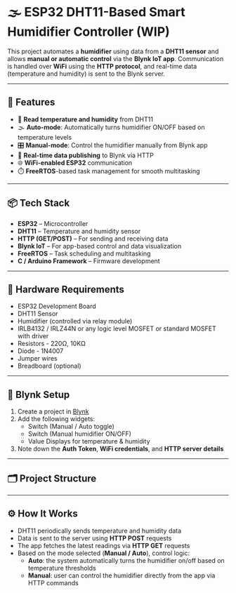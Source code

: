 # 🌫️ ESP32 DHT11-Based Smart Humidifier Controller (WIP)

This project automates a **humidifier** using data from a **DHT11 sensor** and allows **manual or automatic control** via the **Blynk IoT app**. Communication is handled over **WiFi** using the **HTTP protocol**, and real-time data (temperature and humidity) is sent to the Blynk server.

---

## 🚀 Features

- 📡 **Read temperature and humidity** from DHT11  
- 🌫️ **Auto-mode**: Automatically turns humidifier ON/OFF based on temperature levels  
- 🎛️ **Manual-mode**: Control the humidifier manually from Blynk app  
- 📲 **Real-time data publishing** to Blynk via HTTP  
- 🌐 **WiFi-enabled ESP32** communication  
- ⏱️ **FreeRTOS**-based task management for smooth multitasking  

---

## 📦 Tech Stack

- **ESP32** – Microcontroller  
- **DHT11** – Temperature and humidity sensor  
- **HTTP (GET/POST)** – For sending and receiving data  
- **Blynk IoT** – For app-based control and data visualization  
- **FreeRTOS** – Task scheduling and multitasking  
- **C / Arduino Framework** – Firmware development  

---

## 🔧 Hardware Requirements

- ESP32 Development Board  
- DHT11 Sensor  
- Humidifier (controlled via relay module)  
- IRLB4132 / IRLZ44N or any logic level MOSFET or standard MOSFET with driver  
- Resistors - 220Ω, 10KΩ  
- Diode - 1N4007  
- Jumper wires  
- Breadboard (optional)  

---

## 📱 Blynk Setup

1. Create a project in [Blynk](https://blynk.io/)  
2. Add the following widgets:
   - Switch (Manual / Auto toggle)  
   - Switch (Manual humidifier ON/OFF)  
   - Value Displays for temperature & humidity  
3. Note down the **Auth Token**, **WiFi credentials**, and **HTTP server details**  

---

## 🗂️ Project Structure

---

## ⚙️ How It Works

- DHT11 periodically sends temperature and humidity data  
- Data is sent to the server using **HTTP POST** requests  
- The app fetches the latest readings via **HTTP GET** requests  
- Based on the mode selected (**Manual / Auto**), control logic:  
  - **Auto**: the system automatically turns the humidifier on/off based on temperature thresholds  
  - **Manual**: user can control the humidifier directly from the app via HTTP commands  
